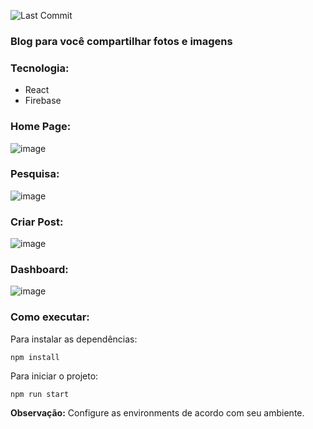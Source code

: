 ![Last Commit](https://img.shields.io/github/last-commit/santosjennifer/react-blog)

### Blog para você compartilhar fotos e imagens

### Tecnologia:
- React
- Firebase

### Home Page:
![image](https://github.com/santosjennifer/react-blog/assets/90192611/dfbafcdf-3e85-444f-8660-f26be7b451b0)

### Pesquisa:
![image](https://github.com/santosjennifer/react-blog/assets/90192611/be4d2003-4901-4347-a4bd-dc28c0fa9204)

### Criar Post:
![image](https://github.com/santosjennifer/react-blog/assets/90192611/895f67c2-d5a1-4144-b34a-eabe63417d61)

### Dashboard:
![image](https://github.com/santosjennifer/react-blog/assets/90192611/f5324486-34fb-4414-ad8c-ab56e1a05419)


### Como executar:

Para instalar as dependências:
```
npm install
```

Para iniciar o projeto:
```
npm run start
```
**Observação:** Configure as environments de acordo com seu ambiente.
